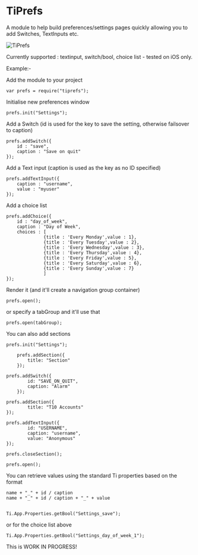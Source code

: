 TiPrefs
=======

A module to help build preferences/settings pages quickly allowing you to add Switches, TextInputs etc.

![TiPrefs](https://raw.github.com/jasonkneen/images/master/TiPrefs/TiPrefs.png)

Currently supported : textinput, switch/bool, choice list - tested on iOS only.

Example:-

Add the module to your project

	var prefs = require("tiprefs");
	
Initialise new preferences window
	
	prefs.init("Settings");
	
Add a Switch (id is used for the key to save the setting, otherwise failsover to caption)

	prefs.addSwitch({
		id : "save",
		caption : "Save on quit"
	});
	
Add a Text input (caption is used as the key as no ID specified)

	prefs.addTextInput({
		caption : "username",
		value : "myuser"
	});
	
Add a choice list

	prefs.addChoice({
		id : "day_of_week",
		caption : "Day of Week",
		choices : [
				  {title : 'Every Monday',value : 1}, 
				  {title : 'Every Tuesday',value : 2}, 
				  {title : 'Every Wednesday',value : 3}, 
				  {title : 'Every Thursday',value : 4}, 
				  {title : 'Every Friday',value : 5}, 
				  {title : 'Every Saturday',value : 6}, 
				  {title : 'Every Sunday',value : 7}
				  ]
	});
	
Render it (and it'll create a navigation group container)
	
	prefs.open();
	
or specify a tabGroup and it'll use that
	
	prefs.open(tabGroup);
	
You can also add sections

	prefs.init("Settings");

    	prefs.addSection({
        	title: "Section"
    	});

	prefs.addSwitch({
        	id: "SAVE_ON_QUIT",
        	caption: "Alarm"
    	});

	prefs.addSection({
	        title: "T10 Accounts"
	});

	prefs.addTextInput({
	        id: "USERNAME",
	        caption: "username",
	        value: "Anonymous"
	});
	
	prefs.closeSection();
	
	prefs.open();

You can retrieve values using the standard Ti properties based on the format

	name + "_" + id / caption
	name + "_" + id / caption + "_" + value


	Ti.App.Properties.getBool("Settings_save");
	
or for the choice list above

	Ti.App.Properties.getBool("Settings_day_of_week_1");

This is WORK IN PROGRESS!
	
